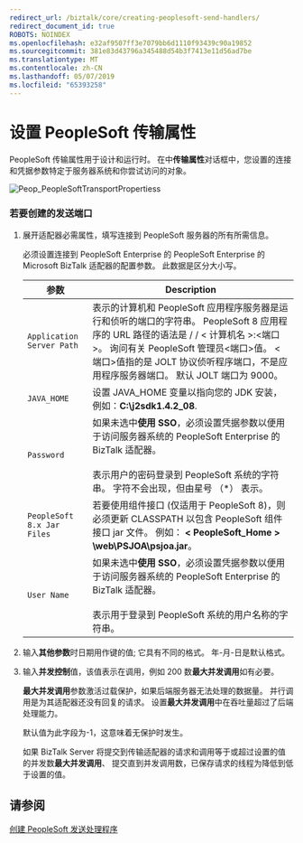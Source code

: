 ```yaml
---
redirect_url: /biztalk/core/creating-peoplesoft-send-handlers/
redirect_document_id: true
ROBOTS: NOINDEX
ms.openlocfilehash: e32af9507ff3e7079bb6d1110f93439c90a19852
ms.sourcegitcommit: 381e83d43796a345488d54b3f7413e11d56ad7be
ms.translationtype: MT
ms.contentlocale: zh-CN
ms.lasthandoff: 05/07/2019
ms.locfileid: "65393258"
---
```

# <a name="setting-peoplesoft-transport-properties"></a>设置 PeopleSoft 传输属性
PeopleSoft 传输属性用于设计和运行时。 在中**传输属性**对话框中，您设置的连接和凭据参数特定于服务器系统和你尝试访问的对象。  
  
 ![](../core/media/peop-peoplesofttransportpropertiess.gif "Peop_PeopleSoftTransportPropertiess")  
  
### <a name="to-create-a-send-port"></a>若要创建的发送端口  
  
1.  展开适配器必需属性，填写连接到 PeopleSoft 服务器的所有所需信息。  
  
     必须设置连接到 PeopleSoft Enterprise 的 PeopleSoft Enterprise 的 Microsoft BizTalk 适配器的配置参数。 此数据是区分大小写。  
  
    |参数|Description|  
    |---------------|-----------------|  
    |`Application Server Path`|表示的计算机和 PeopleSoft 应用程序服务器是运行和侦听的端口的字符串。 PeopleSoft 8 应用程序的 URL 路径的语法是 / / < 计算机名 >:\<端口\>。 询问有关 PeopleSoft 管理员\<端口\>值。 \<端口\>值指的是 JOLT 协议侦听程序端口，不是应用程序服务器端口。 默认 JOLT 端口为 9000。|  
    |`JAVA_HOME`|设置 JAVA_HOME 变量以指向您的 JDK 安装，例如：**C:\j2sdk1.4.2_08**.|  
    |`Password`|如果未选中**使用 SSO**，必须设置凭据参数以便用于访问服务器系统的 PeopleSoft Enterprise 的 BizTalk 适配器。<br /><br /> 表示用户的密码登录到 PeopleSoft 系统的字符串。 字符不会出现，但由星号 （*） 表示。|  
    |`PeopleSoft 8.x Jar Files`|若要使用组件接口 (仅适用于 PeopleSoft 8)，则必须更新 CLASSPATH 以包含 PeopleSoft 组件接口 jar 文件。 例如： **< PeopleSoft_Home > \web\PSJOA\psjoa.jar**。|  
    |`User Name`|如果未选中**使用 SSO**，必须设置凭据参数以便用于访问服务器系统的 PeopleSoft Enterprise 的 BizTalk 适配器。<br /><br /> 表示用于登录到 PeopleSoft 系统的用户名称的字符串。|  
  
2.  输入**其他参数**时日期用作键的值; 它具有不同的格式。 年-月-日是默认格式。  
  
3.  输入**并发控制**值，该值表示在调用，例如 200 数**最大并发调用**如有必要。  
  
     **最大并发调用**参数激活过载保护，如果后端服务器无法处理的数据量。 并行调用是为其适配器还没有回复的请求。 设置**最大并发调用**中在吞吐量超过了后端处理能力。  
  
     默认值为此字段为-1，这意味着无保护时发生。  
  
     如果 BizTalk Server 将提交到传输适配器的请求和调用等于或超过设置的值的并发数**最大并发调用**、 提交直到并发调用数，已保存请求的线程为降低到低于设置的值。  
  
## <a name="see-also"></a>请参阅  
 [创建 PeopleSoft 发送处理程序](../core/creating-peoplesoft-send-handlers.md)
